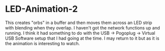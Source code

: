 # LED-Animation-2

This creates "orbs" in a buffer and then moves them across an LED strip with blending when they overlap.
I haven't got the network functions up and running. I think it had something to do with the USB -> Pogoplug -> Virtual USB Software
setup that I had going at the time. I may return to it but as it is the animation is interesting to watch.
